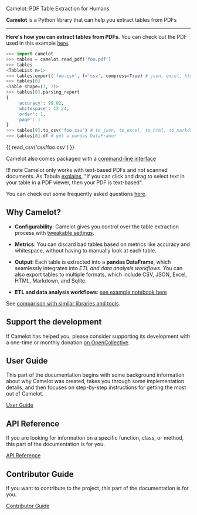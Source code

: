 Camelot: PDF Table Extraction for Humans

**Camelot** is a Python library that can help you extract tables from PDFs

----

**Here's how you can extract tables from PDFs.** You can check out the PDF used in this example [here](pdf/foo.pdf).

``` py
>>> import camelot
>>> tables = camelot.read_pdf('foo.pdf')
>>> tables
<TableList n=1>
>>> tables.export('foo.csv', f='csv', compress=True) # json, excel, html, markdown, sqlite
>>> tables[0]
<Table shape=(7, 7)>
>>> tables[0].parsing_report
{
    'accuracy': 99.02,
    'whitespace': 12.24,
    'order': 1,
    'page': 1
}
>>> tables[0].to_csv('foo.csv') # to_json, to_excel, to_html, to_markdown, to_sqlite
>>> tables[0].df # get a pandas DataFrame!
```

{{ read_csv('csv/foo.csv') }}

Camelot also comes packaged with a [command-line interface](user_guide/cli.md)

!!! note
    Camelot only works with text-based PDFs and not scanned documents. As Tabula [explains](https://github.com/tabulapdf/tabula#why-tabula), "If you can click and drag to select text in your table in a PDF viewer, then your PDF is text-based".

You can check out some frequently asked questions [here](user_guide/faq.md).

## Why Camelot?

- **Configurability**: Camelot gives you control over the table extraction process with [tweakable settings](user_guide/advanced.md).
- **Metrics**: You can discard bad tables based on metrics like accuracy and whitespace, without having to manually look at each table.
- **Output**: Each table is extracted into a **pandas DataFrame**, which seamlessly integrates into *ETL and data analysis workflows*. You can also export tables to multiple formats, which include CSV, JSON, Excel, HTML, Markdown, and Sqlite.

- **ETL and data analysis workflows**: [see example notebook here](https://gist.github.com/vinayak-mehta/e5949f7c2410a0e12f25d3682dc9e873)

See [comparison with similar libraries and tools](https://github.com/camelot-dev/camelot/wiki/Comparison-with-other-PDF-Table-Extraction-libraries-and-tools).


## Support the development

If Camelot has helped you, please consider supporting its development with a one-time or monthly donation [on OpenCollective](https://opencollective.com/camelot).


## User Guide

This part of the documentation begins with some background information about why Camelot was created, takes you through some implementation details, and then focuses on step-by-step instructions for getting the most out of Camelot.

[User Guide](user_guide/advanced.md)

## API Reference

If you are looking for information on a specific function, class, or method, this part of the documentation is for you.

[API Reference](api.md)

## Contributor Guide

If you want to contribute to the project, this part of the documentation is for you.

[Contributor Guide](developers/contributing.md)

